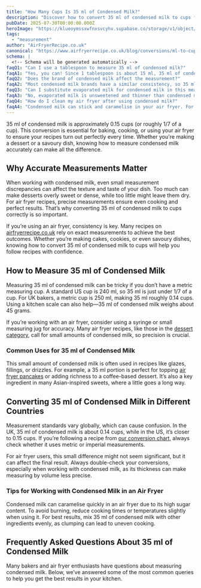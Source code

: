 ```yaml
---
title: "How Many Cups Is 35 ml of Condensed Milk?"
description: "Discover how to convert 35 ml of condensed milk to cups for perfect baking and air fryer recipes every time. Get precise measurements now!"
pubDate: 2025-07-30T00:00:00.000Z
heroImage: "https://klueoymssxwfnxsvcyhv.supabase.co/storage/v1/object/public/Shmucket/how-many-cups-is-35-ml-of-condensed-milk.webp"
tags:
  - "measurement"
author: "AirFryerRecipe.co.uk"
canonical: "https://www.airfryerrecipe.co.uk/blog/conversions/ml-to-cups/how-many-cups-is-35-ml-of-condensed-milk"
schema: |
  <!-- Schema will be generated automatically -->
faqQ1: "Can I use a tablespoon to measure 35 ml of condensed milk?"
faqA1: "Yes, you can! Since 1 tablespoon is about 15 ml, 35 ml of condensed milk equals roughly 2 and 1/3 tablespoons. However, for the most accurate results, especially in baking, using a measuring cup or kitchen scale is recommended."
faqQ2: "Does the brand of condensed milk affect the measurement?"
faqA2: "Most condensed milk brands have a similar consistency, so 35 ml should be roughly the same across brands. However, if a brand is unusually thick or thin, weighing it (about 45 grams for 35 ml) might be more precise."
faqQ3: "Can I substitute evaporated milk for condensed milk in this measurement?"
faqA3: "No, evaporated milk is unsweetened and thinner than condensed milk. If a recipe calls for 35 ml of condensed milk, substituting evaporated milk will alter the sweetness and texture. Stick to condensed milk unless the recipe suggests otherwise."
faqQ4: "How do I clean my air fryer after using condensed milk?"
faqA4: "Condensed milk can stick and caramelise in your air fryer. For easy cleaning, wipe the basket with warm, soapy water immediately after use. For stubborn residue, check out <a href=https://www.airfryerrecipe.co.uk/air-fryer-cleaner>our air fryer cleaning guide</a> for tips."
---
```

<p>35 ml of condensed milk is approximately 0.15 cups (or roughly 1/7 of a cup). This conversion is essential for baking, cooking, or using your air fryer to ensure your recipes turn out perfectly every time. Whether you're making a dessert or a savoury dish, knowing how to measure condensed milk accurately can make all the difference.</p>

<h2>Why Accurate Measurements Matter</h2>  
<p>When working with condensed milk, even small measurement discrepancies can affect the texture and taste of your dish. Too much can make desserts overly sweet or dense, while too little might leave them dry. For air fryer recipes, precise measurements ensure even cooking and perfect results. That’s why converting 35 ml of condensed milk to cups correctly is so important.</p>  
<p>If you’re using an air fryer, consistency is key. Many recipes on <a href=https://www.airfryerrecipe.co.uk/>airfryerrecipe.co.uk</a> rely on exact measurements to achieve the best outcomes. Whether you’re making cakes, cookies, or even savoury dishes, knowing how to convert 35 ml of condensed milk to cups will help you follow recipes with confidence.</p>  

<h2>How to Measure 35 ml of Condensed Milk</h2>  
<p>Measuring 35 ml of condensed milk can be tricky if you don’t have a metric measuring cup. A standard US cup is 240 ml, so 35 ml is just under 1/7 of a cup. For UK bakers, a metric cup is 250 ml, making 35 ml roughly 0.14 cups. Using a kitchen scale can also help—35 ml of condensed milk weighs about 45 grams.</p>  
<p>If you’re working with an air fryer, consider using a syringe or small measuring jug for accuracy. Many air fryer recipes, like those in the <a href=https://www.airfryerrecipe.co.uk/recipe-category/dessert>dessert category</a>, call for small amounts of condensed milk, so precision is crucial.</p>  

<h3>Common Uses for 35 ml of Condensed Milk</h3>  
<p>This small amount of condensed milk is often used in recipes like glazes, fillings, or drizzles. For example, a 35 ml portion is perfect for topping <a href=https://www.airfryerrecipe.co.uk/recipes>air fryer pancakes</a> or adding richness to a coffee-based dessert. It’s also a key ingredient in many Asian-inspired sweets, where a little goes a long way.</p>  

<h2>Converting 35 ml of Condensed Milk in Different Countries</h2>  
<p>Measurement standards vary globally, which can cause confusion. In the UK, 35 ml of condensed milk is about 0.14 cups, while in the US, it’s closer to 0.15 cups. If you’re following a recipe from <a href=https://www.airfryerrecipe.co.uk/air-fryer-conversion-chart>our conversion chart</a>, always check whether it uses metric or imperial measurements.</p>  
<p>For air fryer users, this small difference might not seem significant, but it can affect the final result. Always double-check your conversions, especially when working with condensed milk, as its thickness can make measuring by volume less precise.</p>  

<h3>Tips for Working with Condensed Milk in an Air Fryer</h3>  
<p>Condensed milk can caramelise quickly in an air fryer due to its high sugar content. To avoid burning, reduce cooking times or temperatures slightly when using it. For best results, mix 35 ml of condensed milk with other ingredients evenly, as clumping can lead to uneven cooking.</p>  

<h2>Frequently Asked Questions About 35 ml of Condensed Milk</h2>  
<p>Many bakers and air fryer enthusiasts have questions about measuring condensed milk. Below, we’ve answered some of the most common queries to help you get the best results in your kitchen.</p>
